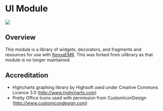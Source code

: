 UI Module
======================
<a href="http://ci.kenyaemr.org/viewType.html?buildTypeId=bt2"><img src="http://ci.kenyaemr.org/app/rest/builds/buildType:kenyaui_mvn/statusIcon"/></a>

Overview
--------
This module is a library of widgets, decorators, and fragments and resources for use with [KenyaEMR](https://github.com/I-TECH/openmrs-module-kenyaemr).
This was forked from uilibrary as that module is no longer maintained.

Accreditation
-------------
* Highcharts graphing library by Highsoft used under Creative Commons Licence 3.0 (http://www.highcharts.com)
* Pretty Office Icons used with permission from CustomIconDesign (http://www.customicondesign.com)
